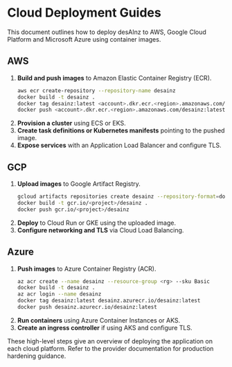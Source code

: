 # Cloud Deployment Guides

This document outlines how to deploy desAInz to AWS, Google Cloud Platform and Microsoft Azure using container images.

## AWS

1. **Build and push images** to Amazon Elastic Container Registry (ECR).
   ```bash
   aws ecr create-repository --repository-name desainz
   docker build -t desainz .
   docker tag desainz:latest <account>.dkr.ecr.<region>.amazonaws.com/desainz:latest
   docker push <account>.dkr.ecr.<region>.amazonaws.com/desainz:latest
   ```
2. **Provision a cluster** using ECS or EKS.
3. **Create task definitions or Kubernetes manifests** pointing to the pushed image.
4. **Expose services** with an Application Load Balancer and configure TLS.

## GCP

1. **Upload images** to Google Artifact Registry.
   ```bash
   gcloud artifacts repositories create desainz --repository-format=docker --location=<region>
   docker build -t gcr.io/<project>/desainz .
   docker push gcr.io/<project>/desainz
   ```
2. **Deploy** to Cloud Run or GKE using the uploaded image.
3. **Configure networking and TLS** via Cloud Load Balancing.

## Azure

1. **Push images** to Azure Container Registry (ACR).
   ```bash
   az acr create --name desainz --resource-group <rg> --sku Basic
   docker build -t desainz .
   az acr login --name desainz
   docker tag desainz:latest desainz.azurecr.io/desainz:latest
   docker push desainz.azurecr.io/desainz:latest
   ```
2. **Run containers** using Azure Container Instances or AKS.
3. **Create an ingress controller** if using AKS and configure TLS.

These high-level steps give an overview of deploying the application on each cloud platform. Refer to the provider documentation for production hardening guidance.

